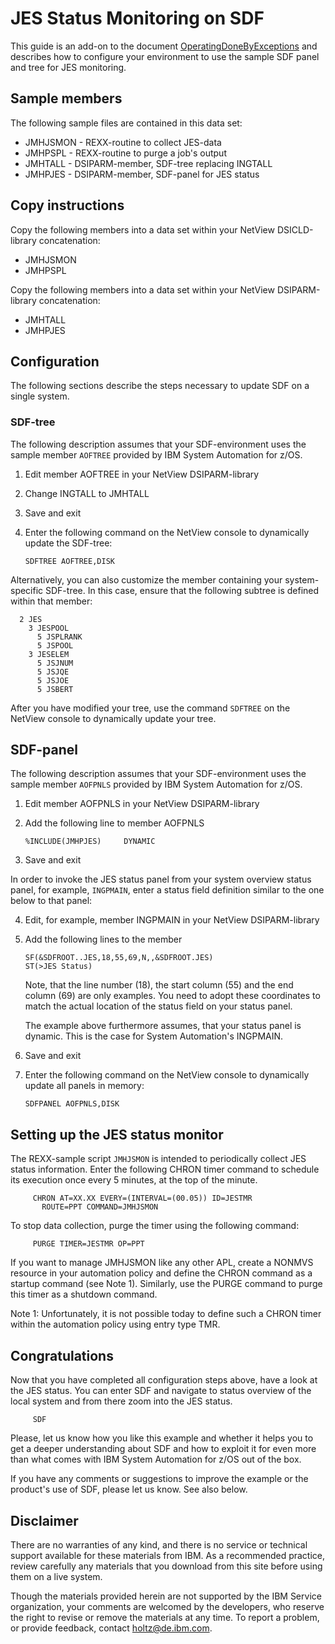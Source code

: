 # JES Status Monitoring on SDF

This guide is an add-on to the document [OperatingDoneByExceptions](../OperatingDoneByExceptions.pdf) and describes how to configure your environment to use the sample SDF panel and tree for JES monitoring.

## Sample members

The following sample files are contained in this data set:

* JMHJSMON - REXX-routine to collect JES-data
* JMHPSPL - REXX-routine to purge a job's output
* JMHTALL - DSIPARM-member, SDF-tree replacing INGTALL
* JMHPJES - DSIPARM-member, SDF-panel for JES status

## Copy instructions

Copy the following members into a data set within your NetView DSICLD-library
concatenation:

* JMHJSMON
* JMHPSPL

Copy the following members into a data set within your NetView DSIPARM-library
concatenation:

* JMHTALL
* JMHPJES


## Configuration

The following sections describe the steps necessary to update SDF
on a single system.

### SDF-tree

The following description assumes that your SDF-environment uses the
sample member `AOFTREE` provided by IBM System Automation for z/OS.

  1. Edit member AOFTREE in your NetView DSIPARM-library

  2. Change INGTALL to JMHTALL

  3. Save and exit

  4. Enter the following command on the NetView console to dynamically
     update the SDF-tree:

     ```
     SDFTREE AOFTREE,DISK
     ```

Alternatively, you can also customize the member containing your
system-specific SDF-tree.  In this case, ensure that the following
subtree is defined within that member:

```
  2 JES
    3 JESPOOL
      5 JSPLRANK
      5 JSPOOL
    3 JESELEM
      5 JSJNUM
      5 JSJQE
      5 JSJOE
      5 JSBERT
```

After you have modified your tree, use the command `SDFTREE` on the
NetView console to dynamically update your tree.


## SDF-panel

The following description assumes that your SDF-environment uses the
sample member `AOFPNLS` provided by IBM System Automation for z/OS.

  1. Edit member AOFPNLS in your NetView DSIPARM-library

  2. Add the following line to member AOFPNLS

     ```
     %INCLUDE(JMHPJES)     DYNAMIC
     ```

  3. Save and exit

  In order to invoke the JES status panel from your system overview
  status panel, for example, `INGPMAIN`, enter a status field
  definition similar to the one below to that panel:

  4. Edit, for example, member INGPMAIN in your NetView DSIPARM-library

  5. Add the following lines to the member

     ```
     SF(&SDFROOT..JES,18,55,69,N,,&SDFROOT.JES)
     ST(>JES Status)
     ```

     Note, that the line number (18), the start column (55) and the
     end column (69) are only examples.  You need to adopt these
     coordinates to match the actual location of the status field on
     your status panel.

     The example above furthermore assumes, that your status panel is
     dynamic.  This is the case for System Automation's INGPMAIN.

  6. Save and exit

  7. Enter the following command on the NetView console to dynamically
     update all panels in memory:

     ```
     SDFPANEL AOFPNLS,DISK
     ```

##  Setting up the JES status monitor

The REXX-sample script `JMHJSMON` is intended to periodically collect
JES status information.  Enter the following CHRON timer command to
schedule its execution once every 5 minutes, at the top of the minute.

```
     CHRON AT=XX.XX EVERY=(INTERVAL=(00.05)) ID=JESTMR
       ROUTE=PPT COMMAND=JMHJSMON
```

To stop data collection, purge the timer using the following command:

```
     PURGE TIMER=JESTMR OP=PPT
```

If you want to manage JMHJSMON like any other APL, create a NONMVS
resource in your automation policy and define the CHRON command as
a startup command (see Note 1).  Similarly, use the PURGE command to purge this
timer as a shutdown command.

Note 1: Unfortunately, it is not possible today to define such a CHRON timer
within the automation policy using entry type TMR.


## Congratulations

Now that you have completed all configuration steps above, have a look
at the JES status.  You can enter SDF and navigate to status overview
of the local system and from there zoom into the JES status.

```
     SDF
```

Please, let us know how you like this example and whether it helps you
to get a deeper understanding about SDF and how to exploit it for even
more than what comes with IBM System Automation for z/OS out of the box.

If you have any comments or suggestions to improve the example or the
product's use of SDF, please let us know.  See also below.

## Disclaimer

There are no warranties of any kind, and there is no service or technical support available for these materials from IBM. As a recommended practice, review carefully any materials that you download from this site before using them on a live system.

Though the materials provided herein are not supported by the IBM Service organization, your comments are welcomed by the developers, who reserve the right to revise or remove the materials at any time. To report a problem, or provide feedback, contact holtz@de.ibm.com.
